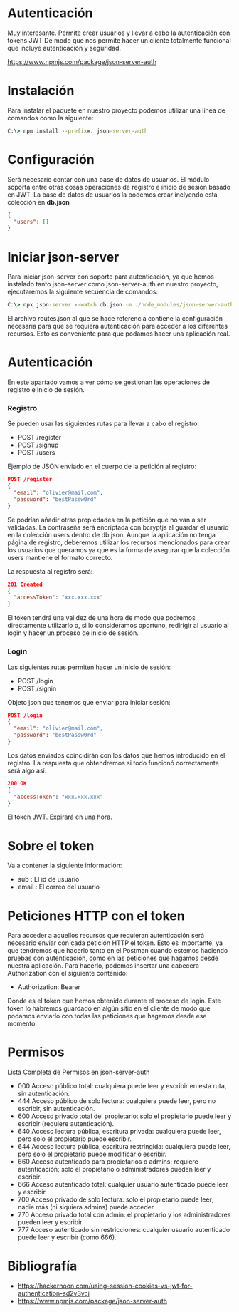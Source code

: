 # Autenticación
Muy interesante. Permite crear usuarios y llevar a cabo la autenticación con tokens JWT
De modo que nos permite hacer un cliente totalmente funcional que incluye autenticación
y seguridad.

https://www.npmjs.com/package/json-server-auth

# Instalación
Para instalar el paquete en nuestro proyecto podemos utilizar una línea de comandos como la siguiente:

```cmd
C:\> npm install --prefix=. json-server-auth
```

# Configuración
Será necesario contar con una base de datos de usuarios. El módulo soporta entre otras cosas operaciones de registro e inicio de sesión basado en JWT. La base de datos de usuarios la podemos crear inclyendo esta colección en **db.json**
```json
{
  "users": []
}
```

# Iniciar json-server
Para iniciar json-server con soporte para autenticación, ya que hemos instalado tanto json-server como json-server-auth en nuestro proyecto, ejecutaremos la siguiente secuencia de comandos:

```cmd
C:\> npx json-server --watch db.json -m ./node_modules/json-server-auth -r routes.json
```

El archivo routes.json al que se hace referencia contiene la configuración necesaria para que se requiera autenticación para acceder a los diferentes recursos. Esto es conveniente para que podamos hacer una aplicación real.

# Autenticación
En este apartado vamos a ver cómo se gestionan las operaciones de registro e inicio de sesión.

### Registro
Se pueden usar las siguientes rutas para llevar a cabo el registro:

* POST /register
* POST /signup
* POST /users

Ejemplo de JSON enviado en el cuerpo de la petición al registro:

```json
POST /register
{
  "email": "olivier@mail.com",
  "password": "bestPassw0rd"
}
```
Se podrían añadir otras propiedades en la petición que no van a ser validadas. La contraseña será encriptada con bcryptjs al guardar el usuario en la colección users dentro de db.json. Aunque la aplicación no tenga página de registro, deberemos utilizar los recursos mencionados para crear los usuarios que queramos ya que es la forma de asegurar que la colección users mantiene el formato correcto.

La respuesta al registro será:
```json
201 Created
{
  "accessToken": "xxx.xxx.xxx"
}
```
El token tendrá una validez de una hora de modo que podremos directamente utilizarlo o, si lo consideramos oportuno, redirigir al usuario al login y hacer un proceso de inicio de sesión.

### Login
Las siguientes rutas permiten hacer un inicio de sesión:

* POST /login
* POST /signin

Objeto json que tenemos que enviar para iniciar sesión: 
```json
POST /login
{
  "email": "olivier@mail.com",
  "password": "bestPassw0rd"
}
```
Los datos enviados coincidirán con los datos que hemos introducido en el registro. La respuesta que obtendremos si todo funcionó correctamente será algo así:

```json
200 OK
{
  "accessToken": "xxx.xxx.xxx"
}
```
El token JWT. Expirará en una hora.

# Sobre el token
Va a contener la siguiente información:
* sub : El id de usuario
* email : El correo del usuario

# Peticiones HTTP con el token
Para acceder a aquellos recursos que requieran autenticación será necesario enviar con cada petición HTTP el token. Esto es importante, ya que tendremos que hacerlo tanto en el Postman cuando estemos haciendo pruebas con autenticación, como en las peticiones que hagamos desde nuestra aplicación. Para hacerlo, podemos insertar una cabecera Authorization con el siguiente contenido:

  - Authorization: Bearer <token>

Donde <token> es el token que hemos obtenido durante el proceso de login. Este token lo habremos guardado en algún sitio en el cliente de modo que podamos enviarlo con todas las peticiones que hagamos desde ese momento.

# Permisos

Lista Completa de Permisos en json-server-auth
- 000	  Acceso público total:                               cualquiera puede leer y escribir en esta ruta, sin autenticación.
- 444	  Acceso público de solo lectura:                     cualquiera puede leer, pero no escribir, sin autenticación.
- 600	  Acceso privado total del propietario:               solo el propietario puede leer y escribir (requiere autenticación).
- 640	  Acceso lectura pública, escritura privada:          cualquiera puede leer, pero solo el propietario puede escribir.
- 644	  Acceso lectura pública, escritura restringida:      cualquiera puede leer, pero solo el propietario puede modificar o escribir.
- 660	  Acceso autenticado para propietarios o admins:      requiere autenticación; solo el propietario o administradores pueden leer y escribir.
- 666	  Acceso autenticado total:                           cualquier usuario autenticado puede leer y escribir.
- 700	  Acceso privado de solo lectura:                     solo el propietario puede leer; nadie más (ni siquiera admins) puede acceder.
- 770	  Acceso privado total con admin:                     el propietario y los administradores pueden leer y escribir.
- 777	  Acceso autenticado sin restricciones:               cualquier usuario autenticado puede leer y escribir (como 666).

# Bibliografía
- https://hackernoon.com/using-session-cookies-vs-jwt-for-authentication-sd2v3vci
- https://www.npmjs.com/package/json-server-auth